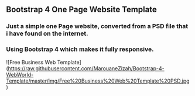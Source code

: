 ## Bootstrap 4 One Page Website Template

### Just a simple one Page website, converted from a PSD file that i have found on the internet.

### Using Bootstrap 4 which makes it fully responsive.

![Free Business Web Template]
(https://raw.githubusercontent.com/MarouaneZizah/Bootstrap-4-WebWorld-Template/master/img/Free%20Business%20Web%20Template%20PSD.jpg)
